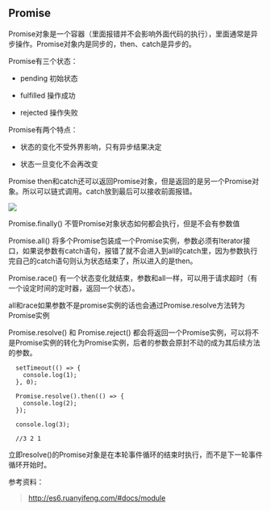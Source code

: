 ## Promise

Promise对象是一个容器（里面报错并不会影响外面代码的执行），里面通常是异步操作。Promise对象内是同步的，then、catch是异步的。

Promise有三个状态：

* pending 初始状态

* fulfilled 操作成功

* rejected 操作失败

Promise有两个特点：

* 状态的变化不受外界影响，只有异步结果决定

* 状态一旦变化不会再改变


Promise then和catch还可以返回Promise对象，但是返回的是另一个Promise对象。所以可以链式调用。catch放到最后可以接收前面报错。

![](http://ww1.sinaimg.cn/large/006FubJZly1g6ddm8sx9uj310k0euach.jpg)

Promise.finally() 不管Promise对象状态如何都会执行，但是不会有参数值

Promise.all() 将多个Promise包装成一个Promise实例，参数必须有Iterator接口，如果说参数有catch语句，报错了就不会进入到all的catch里，因为参数执行完自己的catch语句则认为状态结束了，所以进入的是then。

Promise.race() 有一个状态变化就结束，参数和all一样，可以用于请求超时（有一个设定时间的定时器，返回一个状态）。

all和race如果参数不是promise实例的话也会通过Promise.resolve方法转为Promise实例

Promise.resolve() 和 Promise.reject() 都会将返回一个Promise实例，可以将不是Promise实例的转化为Promise实例，后者的参数会原封不动的成为其后续方法的参数。

  ```
    setTimeout(() => {
      console.log(1);
    }, 0);

    Promise.resolve().then(() => {
      console.log(2);
    });

    console.log(3);

    //3 2 1
  ```

立即resolve()的Promise对象是在本轮事件循环的结束时执行，而不是下一轮事件循环开始时。


参考资料：

> http://es6.ruanyifeng.com/#docs/module